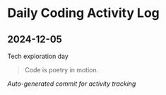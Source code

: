 # Daily Coding Activity Log

## 2024-12-05

Tech exploration day

> Code is poetry in motion.

*Auto-generated commit for activity tracking*
